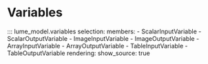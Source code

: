 # Variables

::: lume_model.variables
    selection:
        members:
            - ScalarInputVariable
            - ScalarOutputVariable
            - ImageInputVariable
            - ImageOutputVariable
            - ArrayInputVariable
            - ArrayOutputVariable
            - TableInputVariable
            - TableOutputVariable
    rendering:
        show_source: true

